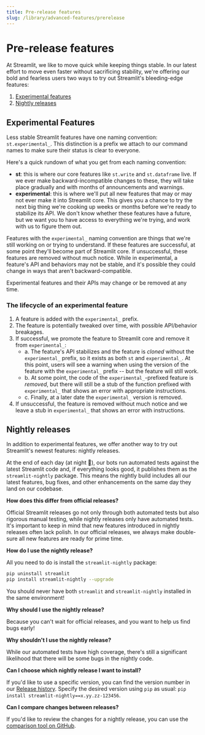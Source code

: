 ```yaml
---
title: Pre-release features
slug: /library/advanced-features/prerelease
---
```


# Pre-release features

At Streamlit, we like to move quick while keeping things stable. In our latest effort to move even faster without sacrificing stability, we're offering our bold and fearless users two ways to try out Streamlit's bleeding-edge features:

1. [Experimental features](#experimental-features)
2. [Nightly releases](#nightly-releases)

## Experimental Features

Less stable Streamlit features have one naming convention: `st.experimental_`. This distinction is a prefix we attach to our command names to make sure their status is clear to everyone.

Here's a quick rundown of what you get from each naming convention:

- **st**: this is where our core features like `st.write` and `st.dataframe` live. If we ever make backward-incompatible changes to these, they will take place gradually and with months of announcements and warnings.
- **experimental**: this is where we'll put all new features that may or may not ever make it into Streamlit core. This gives you a chance to try the next big thing we're cooking up weeks or months before we're ready to stabilize its API. We don't know whether these features have a future, but we want you to have access to everything we're trying, and work with us to figure them out.

Features with the `experimental_` naming convention are things that we're still working on or trying
to understand. If these features are successful, at some point they'll become part of Streamlit
core. If unsuccessful, these features are removed without much notice. While in experimental, a feature's API and behaviors may not be stable, and it's possible they could change in ways that aren't backward-compatible.

<Warning>

Experimental features and their APIs may change or be removed at any time.

</Warning>

### The lifecycle of an experimental feature

1. A feature is added with the `experimental_` prefix.
2. The feature is potentially tweaked over time, with possible API/behavior breakages.
3. If successful, we promote the feature to Streamlit core and remove it from `experimental_`:
   - a\. The feature's API stabilizes and the feature is _cloned_ without the `experimental_` prefix, so it exists as both `st` and `experimental_`. At this point, users will see a warning when using the version of the feature with the `experimental_` prefix -- but the feature will still work.
   - b\. At some point, the code of the `experimental_`-prefixed feature is _removed_, but there will still be a stub of the function prefixed with `experimental_` that shows an error with appropriate instructions.
   - c\. Finally, at a later date the `experimental_` version is removed.
4. If unsuccessful, the feature is removed without much notice and we leave a stub in `experimental_` that shows an error with instructions.

## Nightly releases

In addition to experimental features, we offer another way to try out Streamlit's newest features: nightly releases.

At the end of each day (at night 🌛), our bots run automated tests against the latest Streamlit code and, if everything looks good, it publishes them as the `streamlit-nightly` package. This means the nightly build includes all our latest features, bug fixes, and other enhancements on the same day they land on our codebase.

**How does this differ from official releases?**

Official Streamlit releases go not only through both automated tests but also rigorous manual testing, while nightly releases only have automated tests. It's important to keep in mind that new features introduced in nightly releases often lack polish. In our official releases, we always make double-sure all new features are ready for prime time.

**How do I use the nightly release?**

All you need to do is install the `streamlit-nightly` package:

```bash
pip uninstall streamlit
pip install streamlit-nightly --upgrade
```

<Warning>

You should never have both `streamlit` and `streamlit-nightly` installed in the same environment!

</Warning>

**Why should I use the nightly release?**

Because you can't wait for official releases, and you want to help us find bugs early!

**Why shouldn't I use the nightly release?**

While our automated tests have high coverage, there's still a significant likelihood that there will be some bugs in the nightly code.

**Can I choose which nightly release I want to install?**

If you'd like to use a specific version, you can find the version number in our [Release history](https://pypi.org/project/streamlit-nightly/#history). Specify the desired version using `pip` as usual: `pip install streamlit-nightly==x.yy.zz-123456`.

**Can I compare changes between releases?**

If you'd like to review the changes for a nightly release, you can use the [comparison tool on GitHub](https://github.com/streamlit/streamlit/compare/0.57.3...0.57.4.dev20200412).
